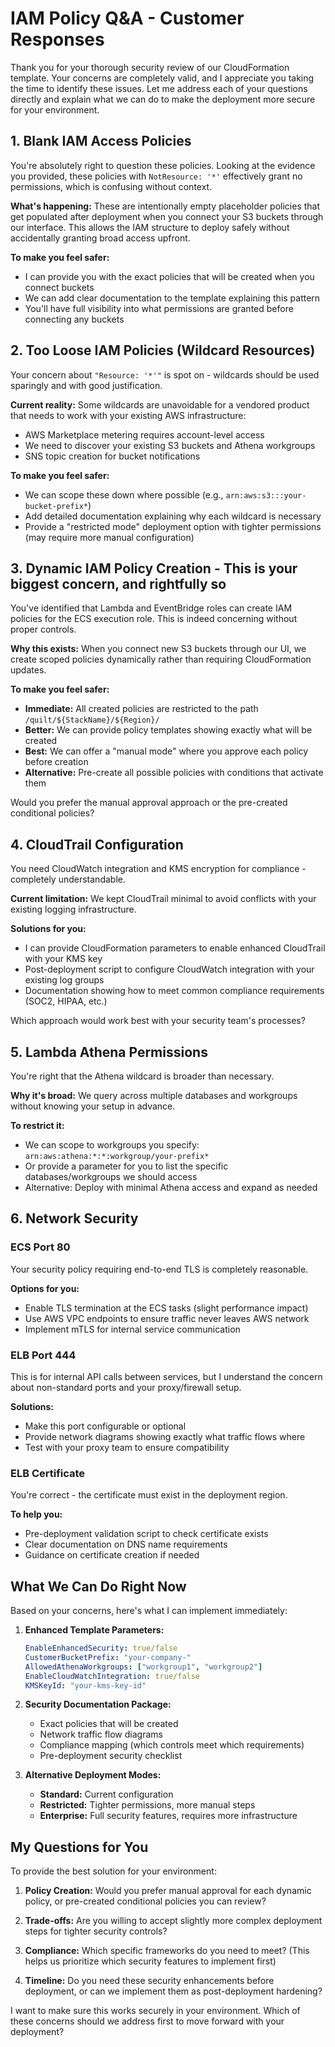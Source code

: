 # IAM Policy Q&A - Customer Responses

Thank you for your thorough security review of our CloudFormation template. Your concerns are completely valid, and I appreciate you taking the time to identify these issues. Let me address each of your questions directly and explain what we can do to make the deployment more secure for your environment.

## 1. Blank IAM Access Policies

You're absolutely right to question these policies. Looking at the evidence you provided, these policies with `NotResource: '*'` effectively grant no permissions, which is confusing without context.

**What's happening:** These are intentionally empty placeholder policies that get populated after deployment when you connect your S3 buckets through our interface. This allows the IAM structure to deploy safely without accidentally granting broad access upfront.

**To make you feel safer:**

- I can provide you with the exact policies that will be created when you connect buckets
- We can add clear documentation to the template explaining this pattern
- You'll have full visibility into what permissions are granted before connecting any buckets

## 2. Too Loose IAM Policies (Wildcard Resources)

Your concern about `"Resource: '*'"` is spot on - wildcards should be used sparingly and with good justification.

**Current reality:** Some wildcards are unavoidable for a vendored product that needs to work with your existing AWS infrastructure:

- AWS Marketplace metering requires account-level access
- We need to discover your existing S3 buckets and Athena workgroups
- SNS topic creation for bucket notifications

**To make you feel safer:**

- We can scope these down where possible (e.g., `arn:aws:s3:::your-bucket-prefix*`)
- Add detailed documentation explaining why each wildcard is necessary
- Provide a "restricted mode" deployment option with tighter permissions (may require more manual configuration)

## 3. Dynamic IAM Policy Creation - This is your biggest concern, and rightfully so

You've identified that Lambda and EventBridge roles can create IAM policies for the ECS execution role. This is indeed concerning without proper controls.

**Why this exists:** When you connect new S3 buckets through our UI, we create scoped policies dynamically rather than requiring CloudFormation updates.

**To make you feel safer:**

- **Immediate:** All created policies are restricted to the path `/quilt/${StackName}/${Region}/`
- **Better:** We can provide policy templates showing exactly what will be created
- **Best:** We can offer a "manual mode" where you approve each policy before creation
- **Alternative:** Pre-create all possible policies with conditions that activate them

Would you prefer the manual approval approach or the pre-created conditional policies?

## 4. CloudTrail Configuration

You need CloudWatch integration and KMS encryption for compliance - completely understandable.

**Current limitation:** We kept CloudTrail minimal to avoid conflicts with your existing logging infrastructure.

**Solutions for you:**

- I can provide CloudFormation parameters to enable enhanced CloudTrail with your KMS key
- Post-deployment script to configure CloudWatch integration with your existing log groups
- Documentation showing how to meet common compliance requirements (SOC2, HIPAA, etc.)

Which approach would work best with your security team's processes?

## 5. Lambda Athena Permissions

You're right that the Athena wildcard is broader than necessary.

**Why it's broad:** We query across multiple databases and workgroups without knowing your setup in advance.

**To restrict it:**

- We can scope to workgroups you specify: `arn:aws:athena:*:*:workgroup/your-prefix*`
- Or provide a parameter for you to list the specific databases/workgroups we should access
- Alternative: Deploy with minimal Athena access and expand as needed

## 6. Network Security

### ECS Port 80

Your security policy requiring end-to-end TLS is completely reasonable.

**Options for you:**

- Enable TLS termination at the ECS tasks (slight performance impact)
- Use AWS VPC endpoints to ensure traffic never leaves AWS network
- Implement mTLS for internal service communication

### ELB Port 444

This is for internal API calls between services, but I understand the concern about non-standard ports and your proxy/firewall setup.

**Solutions:**

- Make this port configurable or optional
- Provide network diagrams showing exactly what traffic flows where
- Test with your proxy team to ensure compatibility

### ELB Certificate

You're correct - the certificate must exist in the deployment region.

**To help you:**

- Pre-deployment validation script to check certificate exists
- Clear documentation on DNS name requirements
- Guidance on certificate creation if needed

## What We Can Do Right Now

Based on your concerns, here's what I can implement immediately:

1. **Enhanced Template Parameters:**

   ```yaml
   EnableEnhancedSecurity: true/false
   CustomerBucketPrefix: "your-company-"
   AllowedAthenaWorkgroups: ["workgroup1", "workgroup2"]
   EnableCloudWatchIntegration: true/false
   KMSKeyId: "your-kms-key-id"
   ```

2. **Security Documentation Package:**
   - Exact policies that will be created
   - Network traffic flow diagrams
   - Compliance mapping (which controls meet which requirements)
   - Pre-deployment security checklist

3. **Alternative Deployment Modes:**
   - **Standard:** Current configuration
   - **Restricted:** Tighter permissions, more manual steps
   - **Enterprise:** Full security features, requires more infrastructure

## My Questions for You

To provide the best solution for your environment:

1. **Policy Creation:** Would you prefer manual approval for each dynamic policy, or pre-created conditional policies you can review?

2. **Trade-offs:** Are you willing to accept slightly more complex deployment steps for tighter security controls?

3. **Compliance:** Which specific frameworks do you need to meet? (This helps us prioritize which security features to implement first)

4. **Timeline:** Do you need these security enhancements before deployment, or can we implement them as post-deployment hardening?

I want to make sure this works securely in your environment. Which of these concerns should we address first to move forward with your deployment?
